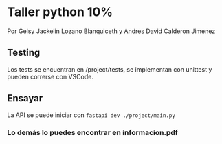 # Taller python 10%

Por Gelsy Jackelin Lozano Blanquiceth
y Andres David Calderon Jimenez

## Testing

Los tests se encuentran en /project/tests, se implementan con unittest y pueden correrse con VSCode.

## Ensayar

La API se puede iniciar con ```fastapi dev ./project/main.py```

### Lo demás lo puedes encontrar en informacion.pdf